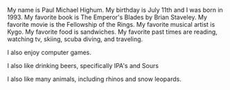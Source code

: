 My name is Paul Michael Highum.
My birthday is July 11th and I was born in 1993.
My favorite book is The Emperor's Blades by Brian Staveley.
My favorite movie is the Fellowship of the Rings.
My favorite musical artist is Kygo.
My favorite food is sandwiches.
My favorite past times are reading, watching tv, skiing, scuba diving, and traveling.

I also enjoy computer games.

I also like drinking beers, specifically IPA's and Sours

I also like many animals, including rhinos and snow leopards. 
